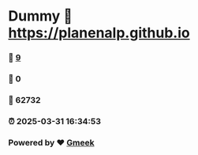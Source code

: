 # Dummy :link: https://planenalp.github.io 
### :page_facing_up: [9](https://planenalp.github.io/tag.html) 
### :speech_balloon: 0 
### :hibiscus: 62732 
### :alarm_clock: 2025-03-31 16:34:53 
### Powered by :heart: [Gmeek](https://github.com/Meekdai/Gmeek)
